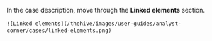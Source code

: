 In the case description, move through the **Linked elements** section.

    ![Linked elements](/thehive/images/user-guides/analyst-corner/cases/linked-elements.png)